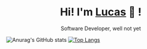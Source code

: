 <div align="center">
	<h1>Hi! I'm <a href="https://github.com/lucasbuyatti">Lucas</a> 🐬 !</h1>
	<div>Software Developer, well not yet</div>
	<a href="https://www.youtube.com/watch?v=6g5ZF6DUrHI&ab_channel=ChiefKeefVEVO" target="_blank"><img src=""></a>
	<br />
</div>

![Anurag's GitHub stats](https://github-readme-stats.vercel.app/api?username=lucasbuyatti&theme=buefy&show_icons=true) 
[![Top Langs](https://github-readme-stats.vercel.app/api/top-langs/?username=lucasbuyatti&layout=compact&theme=buefy)](https://github.com/anuraghazra/github-readme-stats)
